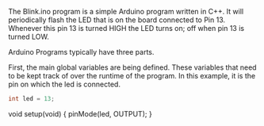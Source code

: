 The Blink.ino program is a simple Arduino program written in C++. It will periodically flash the LED that is on the board connected to Pin 13. Whenever this pin 13 is turned HIGH the LED turns on; off when pin 13 is turned LOW.  


Arduino Programs typically have three parts.

First, the main global variables are being defined. These variables that need to be kept track of over the runtime of the program. In this example, it is the pin on which the led is connected. 
```c++
int led = 13;
```
void setup(void) {
  pinMode(led, OUTPUT);
}

